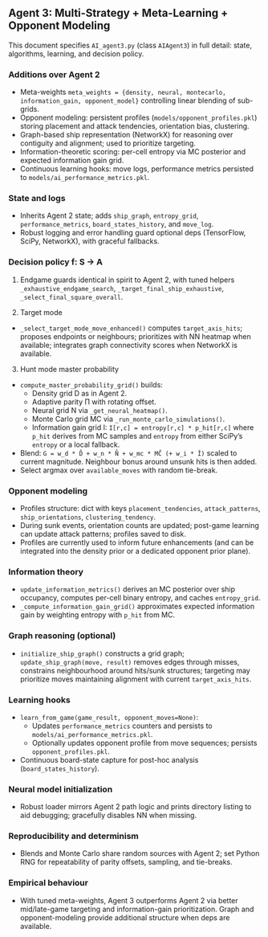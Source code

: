 ## Agent 3: Multi-Strategy + Meta-Learning + Opponent Modeling

This document specifies `AI_agent3.py` (class `AIAgent3`) in full detail: state, algorithms, learning, and decision policy.

### Additions over Agent 2
- Meta-weights `meta_weights = {density, neural, montecarlo, information_gain, opponent_model}` controlling linear blending of sub-grids.
- Opponent modeling: persistent profiles (`models/opponent_profiles.pkl`) storing placement and attack tendencies, orientation bias, clustering.
- Graph-based ship representation (NetworkX) for reasoning over contiguity and alignment; used to prioritize targeting.
- Information-theoretic scoring: per-cell entropy via MC posterior and expected information gain grid.
- Continuous learning hooks: move logs, performance metrics persisted to `models/ai_performance_metrics.pkl`.

### State and logs
- Inherits Agent 2 state; adds `ship_graph`, `entropy_grid`, `performance_metrics`, `board_states_history`, and `move_log`.
- Robust logging and error handling guard optional deps (TensorFlow, SciPy, NetworkX), with graceful fallbacks.

### Decision policy f: S → A
1) Endgame guards identical in spirit to Agent 2, with tuned helpers `_exhaustive_endgame_search`, `_target_final_ship_exhaustive`, `_select_final_square_overall`.

2) Target mode
- `_select_target_mode_move_enhanced()` computes `target_axis_hits`; proposes endpoints or neighbours; prioritizes with NN heatmap when available; integrates graph connectivity scores when NetworkX is available.

3) Hunt mode master probability
- `compute_master_probability_grid()` builds:
  - Density grid D as in Agent 2.
  - Adaptive parity Π with rotating offset.
  - Neural grid N via `_get_neural_heatmap()`.
  - Monte Carlo grid MC via `_run_monte_carlo_simulations()`.
  - Information gain grid I: `I[r,c] = entropy[r,c] * p_hit[r,c]` where `p_hit` derives from MC samples and `entropy` from either SciPy’s `entropy` or a local fallback.
- Blend: `G = w_d * D̂ + w_n * N̂ + w_mc * MĈ (+ w_i * Î)` scaled to current magnitude. Neighbour bonus around unsunk hits is then added.
- Select argmax over `available_moves` with random tie-break.

### Opponent modeling
- Profiles structure: dict with keys `placement_tendencies`, `attack_patterns`, `ship_orientations`, `clustering_tendency`.
- During sunk events, orientation counts are updated; post-game learning can update attack patterns; profiles saved to disk.
- Profiles are currently used to inform future enhancements (and can be integrated into the density prior or a dedicated opponent prior plane).

### Information theory
- `update_information_metrics()` derives an MC posterior over ship occupancy, computes per-cell binary entropy, and caches `entropy_grid`.
- `_compute_information_gain_grid()` approximates expected information gain by weighting entropy with `p_hit` from MC.

### Graph reasoning (optional)
- `initialize_ship_graph()` constructs a grid graph; `update_ship_graph(move, result)` removes edges through misses, constrains neighbourhood around hits/sunk structures; targeting may prioritize moves maintaining alignment with current `target_axis_hits`.

### Learning hooks
- `learn_from_game(game_result, opponent_moves=None)`:
  - Updates `performance_metrics` counters and persists to `models/ai_performance_metrics.pkl`.
  - Optionally updates opponent profile from move sequences; persists `opponent_profiles.pkl`.
- Continuous board-state capture for post-hoc analysis (`board_states_history`).

### Neural model initialization
- Robust loader mirrors Agent 2 path logic and prints directory listing to aid debugging; gracefully disables NN when missing.

### Reproducibility and determinism
- Blends and Monte Carlo share random sources with Agent 2; set Python RNG for repeatability of parity offsets, sampling, and tie-breaks.

### Empirical behaviour
- With tuned meta-weights, Agent 3 outperforms Agent 2 via better mid/late-game targeting and information-gain prioritization. Graph and opponent-modeling provide additional structure when deps are available.
